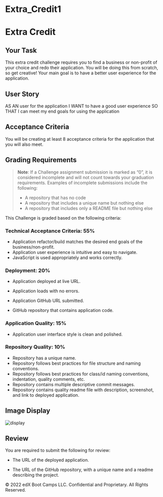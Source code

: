 # Extra_Credit1

# Extra Credit

## Your Task


This extra credit challenge requires you to find a business or non-profit of your choice and redo their application. You will be doing this from scratch, so get creative! Your main goal is to have a better user experience for the application.
  

## User Story

AS AN user for the application
I WANT to have a good user experience
SO THAT I can meet my end goals for using the application

## Acceptance Criteria

You will be creating at least 8 acceptance criteria for the application that you will also meet.

## Grading Requirements

> **Note**: If a Challenge assignment submission is marked as “0”, it is considered incomplete and will not count towards your graduation requirements. Examples of incomplete submissions include the following:
> * A repository that has no code
> * A repository that includes a unique name but nothing else
> * A repository that includes only a README file but nothing else

This Challenge is graded based on the following criteria:

### Technical Acceptance Criteria: 55%

* Application refactor/build matches the desired end goals of the business/non-profit. 
* Application user experience is intuitive and easy to navigate.
* JavaScript is used appropriately and works correctly. 

### Deployment: 20%

* Application deployed at live URL.

* Application loads with no errors.

* Application GitHub URL submitted.

* GitHub repository that contains application code.

### Application Quality: 15%

* Application user interface style is clean and polished.

### Repository Quality: 10%

* Repository has a unique name.
* Repository follows best practices for file structure and naming conventions.
* Repository follows best practices for class/id naming conventions, indentation, quality comments, etc.
* Repository contains multiple descriptive commit messages.
* Repository contains quality readme file with description, screenshot, and link to deployed application.

## Image Display
<img src="displayexample" alt="display">

## Review

You are required to submit the following for review:

* The URL of the deployed application.

* The URL of the GitHub repository, with a unique name and a readme describing the project.


© 2022 edX Boot Camps LLC. Confidential and Proprietary. All Rights Reserved.
